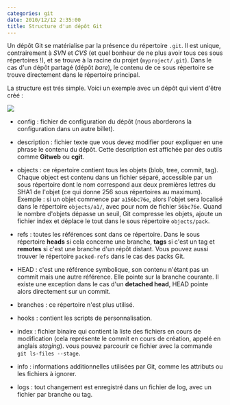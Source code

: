 ```yaml
---
categories: git
date: 2010/12/12 2:35:00
title: Structure d'un dépôt Git
---
```


Un dépôt Git se matérialise par la présence du répertoire `.git`. Il est unique, contrairement à *SVN* et *CVS* (et quel bonheur de ne plus avoir tous ces sous répertoires !), et se trouve à la racine du projet (`myproject/.git`). Dans le cas d'un dépôt partagé (dépôt *bare*), le contenu de ce sous répertoire se trouve directement dans le répertoire principal.

La structure est trés simple. Voici un exemple avec un dépôt qui vient d'être créé :

![](http://media.tumblr.com/tumblr_ldag4xEM841qdkaiq.png)

- config : fichier de configuration du dépôt (nous aborderons la configuration dans un autre billet).

- description : fichier texte que vous devez modifier pour expliquer en une phrase le contenu du dépôt. Cette description est affichée par des outils comme **Gitweb** ou **cgit**.

- objects : ce répertoire contient tous les objets (blob, tree, commit, tag). Chaque object est contenu dans un fichier séparé, accessible par un sous répertoire dont le nom correspond aux deux premières lettres du SHA1 de l'objet (ce qui donne 256 sous répertoires au maximum). Exemple : si un objet commence par `a156bc76e`, alors l'objet sera localisé dans le répertoire `objects/a1/`, avec pour nom de fichier `56bc76e`. Quand le nombre d'objets dépasse un seuil, Git compresse les objets, ajoute un fichier index et déplace le tout dans le sous répertoire `objects/pack`.

- refs : toutes les références sont dans ce répertoire. Dans le sous répertoire **heads** si cela concerne une branche, **tags** si c'est un tag et **remotes** si c'est une branche d'un répôt distant. Vous pouvez aussi trouver le répertoire `packed-refs` dans le cas des packs Git.

- HEAD : c'est une référence symbolique, son contenu n'étant pas un commit mais une autre référence. Elle pointe sur la branche courante. Il existe une exception dans le cas d'un **detached head**, HEAD pointe alors directement sur un commit.

- branches : ce répertoire n'est plus utilisé.

- hooks : contient les scripts de personnalisation.

- index : fichier binaire qui contient la liste des fichiers en cours de modification (cela représente le commit en cours de création, appelé en anglais *staging*). vous pouvez parcourir ce fichier avec la commande `git ls-files --stage`.

- info : informations additionnelles utilisées par Git, comme les attributs ou les fichiers à ignorer.

- logs : tout changement est enregistré dans un fichier de log, avec un fichier par branche ou tag.
